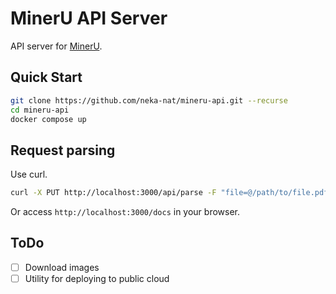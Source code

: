# MinerU API Server

API server for [MinerU](https://github.com/opendatalab/MinerU).

## Quick Start

```bash
git clone https://github.com/neka-nat/mineru-api.git --recurse
cd mineru-api
docker compose up
```

## Request parsing

Use curl.

```bash
curl -X PUT http://localhost:3000/api/parse -F "file=@/path/to/file.pdf"
```

Or access `http://localhost:3000/docs` in your browser.


## ToDo

- [ ] Download images
- [ ] Utility for deploying to public cloud
